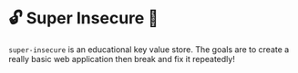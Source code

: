 # 🔓 Super Insecure 🎉

`super-insecure` is an educational key value store. The goals are to
create a really basic web application then break and fix it repeatedly!
